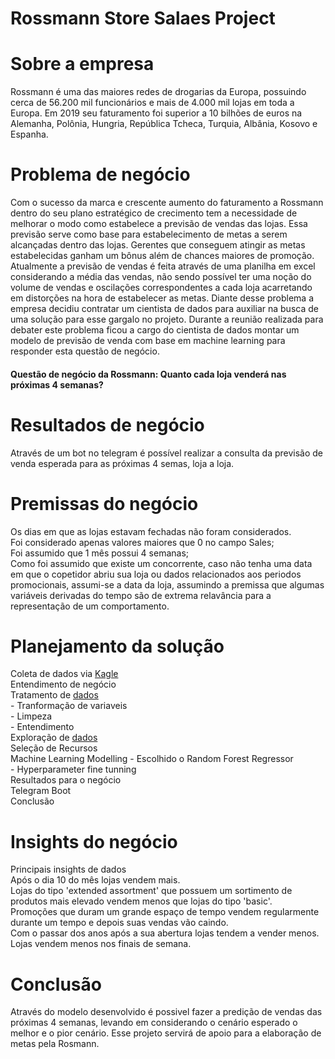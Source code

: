 # Rossmann Store Salaes Project
# Sobre a empresa
Rossmann é uma das maiores redes de drogarias da Europa, possuindo cerca de 56.200 mil funcionários e mais de 4.000 mil lojas em toda a Europa. Em 2019 seu faturamento foi superior a 10 bilhões de euros na Alemanha, Polônia, Hungria, República Tcheca, Turquia, Albânia, Kosovo e Espanha. 

# Problema de negócio
Com o sucesso da marca e crescente aumento do faturamento a Rossmann dentro do seu plano estratégico de crecimento tem a necessidade de melhorar o modo como estabelece a previsão de vendas das lojas. Essa previsão serve como base para estabelecimento de metas a serem alcançadas dentro das lojas. Gerentes que conseguem atingir as metas estabelecidas ganham um bônus além de chances maiores de promoção. Atualmente a previsão de vendas é feita através de uma planilha em excel considerando a média das vendas, não sendo possível ter uma noção do volume de vendas e oscilações correspondentes a cada loja acarretando em distorções na hora de estabelecer as metas. Diante desse problema a empresa decidiu contratar um cientista de dados para auxiliar na busca de uma solução para esse gargalo no projeto. Durante a reunião realizada para debater este problema ficou a cargo do cientista de dados montar um modelo de previsão de venda com base em machine learning para responder esta questão de negócio.
#### Questão de negócio da Rossmann: Quanto cada loja venderá nas próximas 4 semanas?

# Resultados de negócio
Através de um bot no telegram é possível realizar a consulta da previsão de venda esperada para as próximas 4 semas, loja a loja.

# Premissas do negócio
Os dias em que as lojas estavam fechadas não foram considerados.
<br /> Foi considerado apenas valores maiores que 0 no campo Sales;
<br /> Foi assumido que 1 mês possui 4 semanas;
<br /> Como foi assumido que existe um concorrente, caso não tenha uma data em que o copetidor abriu sua loja ou dados relacionados aos periodos promocionais, assumi-se a data da loja, assumindo a premissa que algumas variáveis derivadas do tempo são de extrema relavância para a representação de um comportamento.

# Planejamento da solução
Coleta de dados via [Kagle](https://www.kaggle.com/c/rossmann-store-sales)
<br /> Entendimento de negócio
<br />Tratamento de [dados](https://github.com/obregonrodrigo/Rossmann-store-sales-project/tree/main/notebooks)
<br /> - Tranformação de variaveis
<br /> - Limpeza
<br /> - Entendimento
<br />Exploração de [dados](https://github.com/obregonrodrigo/Rossmann-store-sales-project/tree/main/notebooks)
<br />Seleção de Recursos
<br />Machine Learning Modelling - Escolhido o Random Forest Regressor
<br /> - Hyperparameter fine tunning 
<br />Resultados para o negócio
<br />Telegram Boot
<br />Conclusão

# Insights do negócio
Principais insights de dados
<br />Após o dia 10 do mês lojas vendem mais.
<br />Lojas do tipo 'extended assortment' que possuem um sortimento de produtos mais elevado vendem menos que lojas do tipo 'basic'.
<br />Promoções que duram um grande espaço de tempo vendem regularmente durante um tempo e depois suas vendas vão caindo.
<br />Com o passar dos anos após a sua abertura lojas tendem a vender menos.
<br />Lojas vendem menos nos finais de semana.

# Conclusão
Através do modelo desenvolvido é possivel fazer a predição de vendas das próximas 4 semanas, levando em considerando o cenário esperado o melhor e o pior cenário. Esse projeto servirá de apoio para a elaboração de metas pela Rosmann.
